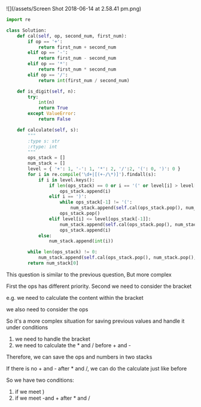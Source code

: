 ![](/assets/Screen Shot 2018-06-14 at 2.58.41 pm.png)

```py
import re

class Solution:
    def cal(self, op, second_num, first_num):
        if op == '+':
            return first_num + second_num
        elif op == '-':
            return first_num - second_num
        elif op == '*':
            return first_num * second_num
        elif op == '/':
            return int(first_num / second_num)

    def is_digit(self, n):
        try:
            int(n)
            return True
        except ValueError:
            return False

    def calculate(self, s):
        """
        :type s: str
        :rtype: int
        """
        ops_stack = []
        num_stack = []
        level = { '+': 1, '-': 1, '*': 2, '/':2, '(': 0, ')': 0 }
        for i in re.compile('\d+|[(+-/\*)]').findall(s):
            if i in level.keys():
                if len(ops_stack) == 0 or i == '(' or level[i] > level[ops_stack[-1]]:
                    ops_stack.append(i)
                elif i == ')':
                    while ops_stack[-1] != '(':
                        num_stack.append(self.cal(ops_stack.pop(), num_stack.pop(), num_stack.pop()))
                    ops_stack.pop()
                elif level[i] <= level[ops_stack[-1]]:
                    num_stack.append(self.cal(ops_stack.pop(), num_stack.pop(), num_stack.pop()))
                    ops_stack.append(i)
            else:
                num_stack.append(int(i))

        while len(ops_stack) != 0:
            num_stack.append(self.cal(ops_stack.pop(), num_stack.pop(), num_stack.pop()))
        return num_stack[0]
```

This question is similar to the previous question, But more complex

First the ops has different priority. Second we need to consider the bracket

e.g. we need to calculate the content within the bracket

we also need to consider the ops

So it's a more complex situation for saving previous values and handle it under conditions

1. we need to handle the bracket
2. we need to calculate the \* and / before + and -

Therefore, we can save the ops and numbers in two stacks

If there is no + and  - after \* and /, we can do the calculate just like before

So we have two conditions:

1. if we meet \) 
2. if we meet -and + after \* and /



